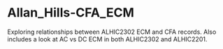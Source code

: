# Allan_Hills-CFA_ECM
Exploring relationships between ALHIC2302 ECM and CFA records. Also includes a look at AC vs DC ECM in both ALHIC2302 and ALHIC2201.
